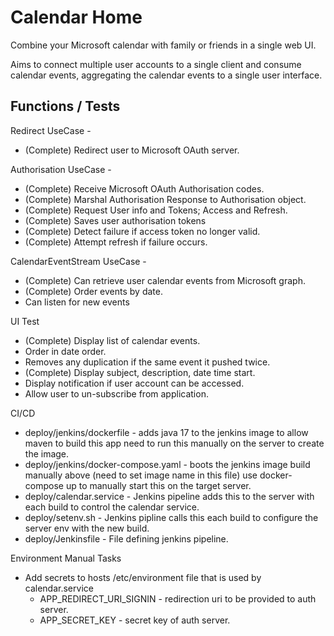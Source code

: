# Calendar Home

Combine your Microsoft calendar with family or friends in a single web UI.

Aims to connect multiple user accounts to a single client and consume calendar events, aggregating the calendar events to a single user interface.

## Functions / Tests

Redirect UseCase - 

- (Complete) Redirect user to Microsoft OAuth server.

Authorisation UseCase -

- (Complete) Receive Microsoft OAuth Authorisation codes.
- (Complete) Marshal Authorisation Response to Authorisation object.
- (Complete) Request User info and Tokens; Access and Refresh.
- (Complete) Saves user authorisation tokens
- (Complete) Detect failure if access token no longer valid.
- (Complete) Attempt refresh if failure occurs.

CalendarEventStream UseCase -

- (Complete) Can retrieve user calendar events from Microsoft graph.
- (Complete) Order events by date.
- Can listen for new events

UI Test

- (Complete) Display list of calendar events.
- Order in date order.
- Removes any duplication if the same event it pushed twice.
- (Complete) Display subject, description, date time start.
- Display notification if user account can be accessed.
- Allow user to un-subscribe from application.

CI/CD

- deploy/jenkins/dockerfile - adds java 17 to the jenkins image to allow maven to build this app
	need to run this manually on the server to create the image.
- deploy/jenkins/docker-compose.yaml - boots the jenkins image build manually above (need to set image name in this file) use docker-compose up to manually start this on the target server.
- deploy/calendar.service - Jenkins pipeline adds this to the server with each build to control the calendar service.
- deploy/setenv.sh - Jenkins pipline calls this each build to configure the server env with the new build.
- deploy/Jenkinsfile - File defining jenkins pipeline.

Environment Manual Tasks

- Add secrets to hosts /etc/environment file that is used by calendar.service
  - APP_REDIRECT_URI_SIGNIN - redirection uri to be provided to auth server.
  - APP_SECRET_KEY - secret key of auth server.



